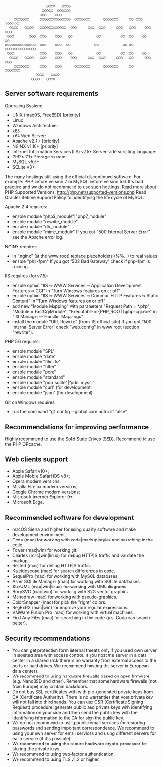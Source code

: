 

                       ○○○○   ○○○○
                     ○○○○○  ○○○○○○
                    ○○○    ○○○
        ○○○○○○○     ○○○○○○○○○○○○○○  ○○○○○○○      ○○○○○○○     ○○ ○○○   ○○○○○○○
      ○○○○   ○○○○   ○○○○○○○○○○○○  ○○○     ○○○  ○○○     ○○○   ○○○    ○○○     ○○○
     ○○○       ○○○  ○○○    ○○○   ○○           ○○         ○○  ○○    ○○         ○○
    ○○○○○○○○○○○○○○  ○○○    ○○○  ○○           ○○           ○○ ○○   ○○○○○○○○○○○○○○
     ○○○            ○○○    ○○○   ○○           ○○         ○○  ○○    ○○
      ○○○○   ○○○○   ○○○    ○○○    ○○○     ○○○  ○○○     ○○○   ○○     ○○○     ○○○
        ○○○○○○○     ○○○    ○○○      ○○○○○○○      ○○○○○○○     ○○       ○○○○○○○
                  ○○○○   ○○○○
                ○○○○   ○○○○


Server software requirements
---------------------------------------------------------------------

Operating System:
- UNIX (macOS, FreeBSD) [priority]
- Linux
- Windows
Architecture:
- x86
- x64
Web Server:
- Apache v2.4+ [priority]
- NGINX v1.10+ [priority]
- Internet Information Services (IIS) v7.5+
Server-side scripting language:
- PHP v.7.1+
Storage system:
- MySQL v5.6+
- SQLite v3+

The many hostings still using the official discontinued software.
For example: PHP before version 7 or MySQL before version 5.6.
It's bad practice and we do not recommend to use such hostings.
Read more about PHP Supported Versions: http://php.net/supported-versions.php
Read Oracle Lifetime Support Policy for identifying the life cycle of MySQL.

Apache 2.4 requires:
- enable module "php5_module"|"php7_module"
- enable module "rewrite_module"
- enable module "dir_module"
- enable module "mime_module"
If you got "500 Internal Server Error" see the Apache error log.


NGINX requires:
- in ".nginx" (at the www root) replace placeholders (%%...) to real values
- enable "php-fpm"
If you got "502 Bad Gateway" check if php-fpm is running.


IIS requires (for v7.5):
- enable option "IIS ⇨ WWW Services ⇨ Application Development Features ⇨ CGI" in "Turn Windows features on or off"
- enable option "IIS ⇨ WWW Services ⇨ Common HTTP Features ⇨ Static Content" in "Turn Windows features on or off"
- add new "Module Mapping" with parameters "Request Path = *.php", "Module = FastCgiModule", "Executable = {PHP_ROOT}\php-cgi.exe" in "IIS Manager ⇨ Handler Mappings"
- install the module "URL Rewrite" (from IIS official site)
If you got "500 Internal Server Error" check "web.config" in www root (section "rewrite").


PHP 5.6 requires:
- enable module "SPL"
- enable module "date"
- enable module "fileinfo"
- enable module "filter"
- enable module "pcre"
- enable module "standard"
- enable module "pdo_sqlite"|"pdo_mysql"
- enable module "curl" (for development)
- enable module "json" (for development)


Git on Windows requires:
- run the command "git config --global core.autocrlf false"


Recommendations for improving performance
---------------------------------------------------------------------

Highly recommend to use the Solid State Drives (SSD).
Recommend to use the PHP OPcache.


Web clients support
---------------------------------------------------------------------

- Apple Safari v10+;
- Apple Mobile Safari iOS v8+;
- Opera modern versions;
- Mozilla Firefox modern versions;
- Google Chrome modern versions;
- Microsoft Internet Explorer 9+;
- Microsoft Edge.


Recommended software for development
---------------------------------------------------------------------

- macOS Sierra and higher for using quality software and make development environment.
- Coda (mac) for working with code|markup|styles and searching in the code.
- Tower (mac|win) for working git.
- Charles (mac|win|linux) for debug HTTP|S traffic and validate the markup.
- Rested (mac) for debug HTTP|S traffic.
- Kaleidoscope (mac) for search differences in code.
- SequelPro (mac) for working with MySQL databases.
- Aster SQLite Manager (mac) for working with SQLite databases.
- StarUML (mac|win|linux) for working with UML diagrams.
- BoxySVG (mac|win) for working with SVG vector graphics.
- Monodraw (mac) for working with pseudo-graphics.
- ColorSnapper (mac) for pick the "right" colors.
- RegExRX (mac|win) for improve your regular expressions.
- VMWare Fusion Pro (mac) for working with virtual machines.
- Find Any Files (mac) for searching in the code (p.s. Coda can search better).


Security recommendations
---------------------------------------------------------------------

- You can get protection form internal threats only if you used
  own server in isolated area with access control.
  If you host the server in a data center in a shared rack
  there is no warranty from external access to the ports or hard drives.
  We recommend hosting the server in European data centers.
- We recommend to using hardware firewalls based on open firmware (e.g. NanoBSD and other).
  Remember that some hardware firewalls (not from Europe) may contain backdoors.
- Do not buy SSL certificates with with pre-generated private keys from CA (Certificate Authority).
  There is no warranties that your private key will not fall into third hands.
  You can use CSR (Certificate Signing Request) procedure:
  generate public and private keys with identifying information on your side
  and then send the public key with the identifying information
  to the CA for sign the public key.
- We do not recommend to using public email services for restoring passwords
  and sending important correspondence.
  We recommend to using your own server for email services
  and using different servers for each service (if it's possible).
- We recommend to using the secure hardware crypto-processor for storing the private keys.
- We recommend to using two-factor authentication.
- We recommend to using TLS v1.2 or higher.

